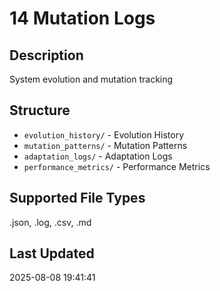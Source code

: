 # 14 Mutation Logs

## Description
System evolution and mutation tracking

## Structure
- `evolution_history/` - Evolution History
- `mutation_patterns/` - Mutation Patterns
- `adaptation_logs/` - Adaptation Logs
- `performance_metrics/` - Performance Metrics

## Supported File Types
.json, .log, .csv, .md

## Last Updated
2025-08-08 19:41:41
